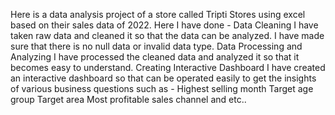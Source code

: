 Here is a data analysis project of a store called Tripti Stores using excel based on their sales data of 2022. Here I have done - 
Data Cleaning
I have taken raw data and cleaned it so that the data can be analyzed. I have made sure that there is no null data or invalid data type.
Data Processing and Analyzing
I have processed the cleaned data and analyzed it so that it becomes easy to understand.
Creating Interactive Dashboard
I have created an interactive dashboard so that can be operated easily to get the insights of various business questions such as - 
Highest selling month
Target age group
Target area
Most profitable sales channel and etc..
